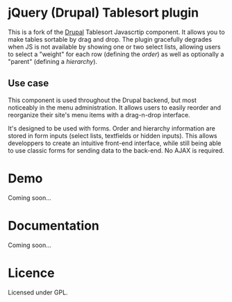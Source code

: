 jQuery (Drupal) Tablesort plugin
================================

This is a fork of the [Drupal](http://www.drupal.org/project/drupal) Tablesort Javascrtip component. It allows you to make tables sortable by drag and drop.
The plugin gracefully degrades when JS is not available by showing one or two select lists, allowing users to select a "weight" for each row (defining the *order*) as well as optionally a "parent" (defining a *hierarchy*).

Use case
--------

This component is used throughout the Drupal backend, but most noticeably in the menu administration. It allows users to easily reorder and reorganize their site's menu items with a drag-n-drop interface.

It's designed to be used with forms. Order and hierarchy information are stored in form inputs (select lists, textfields or hidden inputs). This allows developpers to create an intuitive front-end interface, while still being able to use classic forms for sending data to the back-end. No AJAX is required.


Demo
====

Coming soon...


Documentation
=============

Coming soon...


Licence
=======

Licensed under GPL.